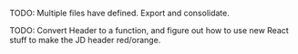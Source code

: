 TODO: Multiple files have <LinkedItem> defined. Export and consolidate.

TODO: Convert Header to a function, and figure out how to use new React stuff to make the JD header red/orange.
